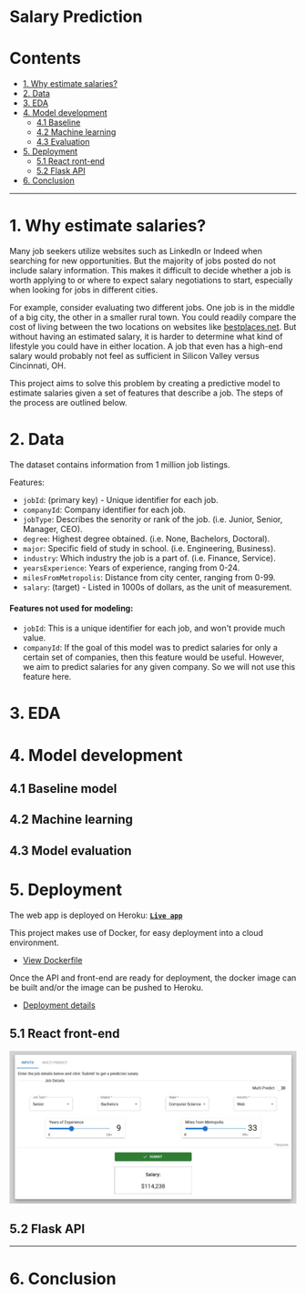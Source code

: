 # Salary Prediction

# Contents
* [1. Why estimate salaries?](#1-why-estimate-salaries)
* [2. Data](#2-data)  
* [3. EDA](#3-eda)
* [4. Model development](#4-model-development)
    * [4.1  Baseline](#41-baseline-model)
    * [4.2 Machine learning](#42-machine-learning)
    * [4.3 Evaluation](#43-model-evaluation)
* [5. Deployment](#5-deployment)
    * [5.1 React ront-end](#51-react-front-end)
    * [5.2 Flask API](#52-flask-api)
* [6. Conclusion](#6-conclusion)

---


# 1. Why estimate salaries?

Many job seekers utilize websites such as LinkedIn or Indeed when searching for new opportunities. But the majority of jobs posted do not include salary information. This makes it difficult to decide whether a job is worth applying to or where to expect salary negotiations to start, especially when looking for jobs in different cities.

For example, consider evaluating two different jobs. One job is in the middle of a big city, the other in a smaller rural town. You could readily compare the cost of living between the two locations on websites like [bestplaces.net](https://www.bestplaces.net/cost-of-living/). But without having an estimated salary, it is harder to determine what kind of lifestyle you could have in either location. A job that even has a high-end salary would probably not feel as sufficient in Silicon Valley versus Cincinnati, OH.

This project aims to solve this problem by creating a predictive model to estimate salaries given a set of features that describe a job. The steps of the process are outlined below.



# 2. Data

The dataset contains information from 1 million job listings.

Features:
- `jobId`: (primary key) - Unique identifier for each job.
- `companyId`: Company identifier for each job.
- `jobType`: Describes the senority or rank of the job. (i.e. Junior, Senior, Manager, CEO).
- `degree`: Highest degree obtained. (i.e. None, Bachelors, Doctoral).
- `major`: Specific field of study in school. (i.e. Engineering, Business).
- `industry`: Which industry the job is a part of. (i.e. Finance, Service).
- `yearsExperience`: Years of experience, ranging from 0-24.
- `milesFromMetropolis`: Distance from city center, ranging from 0-99.
- `salary`: (target) - Listed in 1000s of dollars, as the unit of measurement.

#### Features not used for modeling:

- `jobId`: This is a unique identifier for each job, and won't provide much value.
- `companyId`: If the goal of this model was to predict salaries for only a certain set of companies, then this feature would be useful. However, we aim to predict salaries for any given company. So we will not use this feature here.


# 3. EDA


# 4. Model development

## 4.1 Baseline model

## 4.2 Machine learning

## 4.3 Model evaluation



# 5. Deployment

The web app is deployed on Heroku: **[`Live app`](https://swiles-salary-prediction.herokuapp.com/)**

This project makes use of Docker, for easy deployment into a cloud environment.

- [View Dockerfile](./Dockerfile)

Once the API and front-end are ready for deployment, the docker image can be built and/or the image can be pushed to Heroku.
- [Deployment details](./docs/deployment.md)



## 5.1 React front-end

![](./img/ui-screenshot.jpg)

## 5.2 Flask API

---

# 6. Conclusion
